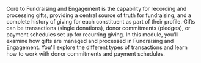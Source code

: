 Core to Fundraising and Engagement is the capability for recording and processing gifts, providing a central source of truth for fundraising, and a complete history of giving for each constituent as part of their profile. Gifts can be transactions (single donations), donor commitments (pledges), or payment schedules set up for recurring giving. In this module, you'll examine how gifts are managed and processed in Fundraising and Engagement. You'll explore the different types of transactions and learn how to work with donor commitments and payment schedules.
